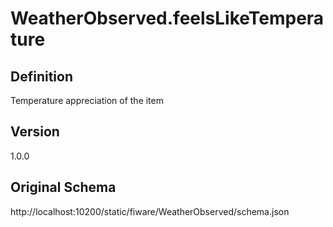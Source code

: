 # WeatherObserved.feelsLikeTemperature

## Definition
Temperature appreciation of the item

## Version
1.0.0

## Original Schema
http://localhost:10200/static/fiware/WeatherObserved/schema.json
